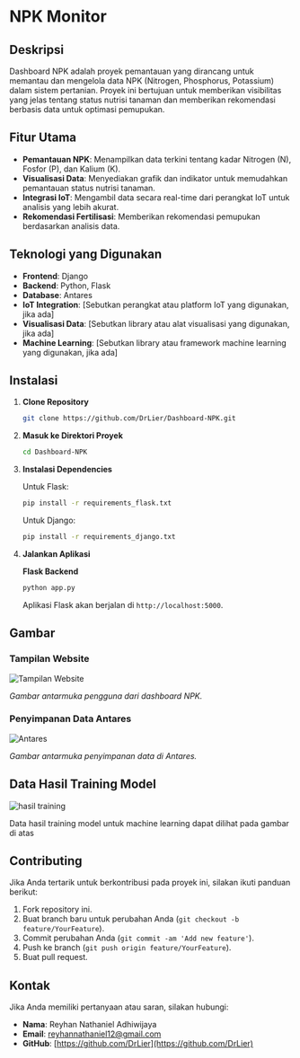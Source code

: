 # NPK Monitor

## Deskripsi

Dashboard NPK adalah proyek pemantauan yang dirancang untuk memantau dan mengelola data NPK (Nitrogen, Phosphorus, Potassium) dalam sistem pertanian. Proyek ini bertujuan untuk memberikan visibilitas yang jelas tentang status nutrisi tanaman dan memberikan rekomendasi berbasis data untuk optimasi pemupukan.

## Fitur Utama

- **Pemantauan NPK**: Menampilkan data terkini tentang kadar Nitrogen (N), Fosfor (P), dan Kalium (K).
- **Visualisasi Data**: Menyediakan grafik dan indikator untuk memudahkan pemantauan status nutrisi tanaman.
- **Integrasi IoT**: Mengambil data secara real-time dari perangkat IoT untuk analisis yang lebih akurat.
- **Rekomendasi Fertilisasi**: Memberikan rekomendasi pemupukan berdasarkan analisis data.

## Teknologi yang Digunakan

- **Frontend**: Django
- **Backend**: Python, Flask
- **Database**: Antares
- **IoT Integration**: [Sebutkan perangkat atau platform IoT yang digunakan, jika ada]
- **Visualisasi Data**: [Sebutkan library atau alat visualisasi yang digunakan, jika ada]
- **Machine Learning**: [Sebutkan library atau framework machine learning yang digunakan, jika ada]

## Instalasi

1. **Clone Repository**

   ```bash
   git clone https://github.com/DrLier/Dashboard-NPK.git
   ```

2. **Masuk ke Direktori Proyek**

   ```bash
   cd Dashboard-NPK
   ```

3. **Instalasi Dependencies**

   Untuk Flask:

   ```bash
   pip install -r requirements_flask.txt
   ```

   Untuk Django:

   ```bash
   pip install -r requirements_django.txt
   ```

4. **Jalankan Aplikasi**

    **Flask Backend**

     ```bash
     python app.py
     ```

     Aplikasi Flask akan berjalan di `http://localhost:5000`.
   


## Gambar

### Tampilan Website

![Tampilan Website](https://github.com/user-attachments/assets/216982f6-9aa0-49bd-bbe6-9295086d6cb2)

*Gambar antarmuka pengguna dari dashboard NPK.*

### Penyimpanan Data Antares

![Antares](https://github.com/user-attachments/assets/6d84d6b3-9d2d-4723-ba79-9cee71c96e07)

*Gambar antarmuka penyimpanan data di Antares.*

## Data Hasil Training Model
![hasil training](https://github.com/user-attachments/assets/e344f928-467a-4dcd-91a2-e5fd795e8fa1)

Data hasil training model untuk machine learning dapat dilihat pada gambar di atas

## Contributing

Jika Anda tertarik untuk berkontribusi pada proyek ini, silakan ikuti panduan berikut:

1. Fork repository ini.
2. Buat branch baru untuk perubahan Anda (`git checkout -b feature/YourFeature`).
3. Commit perubahan Anda (`git commit -am 'Add new feature'`).
4. Push ke branch (`git push origin feature/YourFeature`).
5. Buat pull request.


## Kontak

Jika Anda memiliki pertanyaan atau saran, silakan hubungi:

- **Nama**: Reyhan Nathaniel Adhiwijaya
- **Email**: [reyhannathaniel12@gmail.com](mailto:reyhannathaniel12@gmail.com)
- **GitHub**: [https://github.com/DrLier](https://github.com/DrLier)


